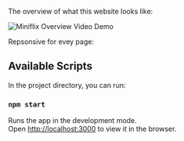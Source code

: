 The overview of what this website looks like:

![Miniflix Overview Video Demo](public/demo/miniflix-1.gif)

Repsonsive for evey page:


## Available Scripts

In the project directory, you can run:

### `npm start`

Runs the app in the development mode.<br />
Open [http://localhost:3000](http://localhost:3000) to view it in the browser.

